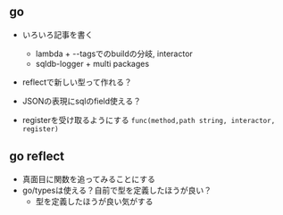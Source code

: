 ## go

- いろいろ記事を書く

  - lambda + --tagsでのbuildの分岐, interactor
  - sqldb-logger + multi packages

- reflectで新しい型って作れる？
- JSONの表現にsqlのfield使える？
- registerを受け取るようにする `func(method,path string, interactor, register)`


## go reflect

- 真面目に関数を追ってみることにする
- go/typesは使える？自前で型を定義したほうが良い？
  - 型を定義したほうが良い気がする
  
